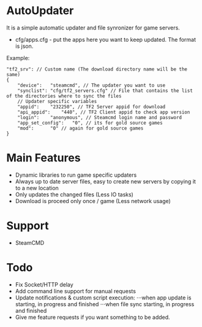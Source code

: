 AutoUpdater
===========
It is a simple automatic updater and file synronizer for game servers.
- cfg/apps.cfg - put the apps here you want to keep updated. The format is json.


Example:
```
"tf2_srv": // Custom name (The download directory name will be the same)
{
	"device":	"steamcmd", // The updater you want to use
	"synclist":	"cfg/tf2_servers.cfg" // File that contains the list of the directories where to sync the files
	// Updater specific variables
	"appid":	"232250", // TF2 Server appid for download
	"api_appid":	"440", // TF2 Client appid to check app version
	"login":	"anonymous", // Steamcmd login name and password
	"app_set_config":	"0", // its for gold source games
	"mod":		"0" // again for gold source games
}
```

Main Features
========
- Dynamic libraries to run game specific updaters
- Always up to date server files, easy to create new servers by copying it to a new location
- Only updates the changed files (Less IO tasks)
- Download is proceed only once / game (Less network usage)

Support
========
- SteamCMD


Todo
========
- Fix Socket/HTTP delay
- Add command line support for manual requests
- Update notifications & custom script execution:
⋅⋅⋅when app update is starting, in progress and finished
⋅⋅⋅when file sync starting, in progress and finished
- Give me feature requests if you want something to be added.

